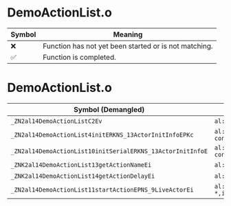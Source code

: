 # DemoActionList.o
| Symbol | Meaning 
| ------------- | ------------- 
| :x: | Function has not yet been started or is not matching. 
| :white_check_mark: | Function is completed. 


# DemoActionList.o
| Symbol (Demangled) | Symbol (Mangled) | Decompiled? |
| ------------- |  ------------- | ------------- |
| `_ZN2al14DemoActionListC2Ev` | `al::DemoActionList::DemoActionList(void)` | :white_check_mark: |
| `_ZN2al14DemoActionList4initERKNS_13ActorInitInfoEPKc` | `al::DemoActionList::init(al::ActorInitInfo const&,char const*)` | :white_check_mark: |
| `_ZN2al14DemoActionList10initSerialERKNS_13ActorInitInfoE` | `al::DemoActionList::initSerial(al::ActorInitInfo const&)` | :white_check_mark: |
| `_ZNK2al14DemoActionList13getActionNameEi` | `al::DemoActionList::getActionName(int)const` | :white_check_mark: |
| `_ZNK2al14DemoActionList14getActionDelayEi` | `al::DemoActionList::getActionDelay(int)const` | :white_check_mark: |
| `_ZN2al14DemoActionList11startActionEPNS_9LiveActorEi` | `al::DemoActionList::startAction(al::LiveActor *,int)` | :white_check_mark: |
